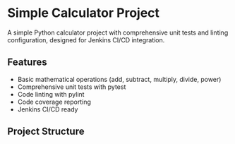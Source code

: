 # Simple Calculator Project

A simple Python calculator project with comprehensive unit tests and linting configuration, designed for Jenkins CI/CD integration.

## Features

- Basic mathematical operations (add, subtract, multiply, divide, power)
- Comprehensive unit tests with pytest
- Code linting with pylint
- Code coverage reporting
- Jenkins CI/CD ready

## Project Structure

